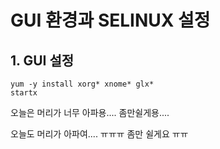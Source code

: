 # GUI 환경과 SELINUX 설정

## 1. GUI 설정
```
yum -y install xorg* xnome* glx*
startx
```


오늘은 머리가 너무 아파용....
좀만쉴게용....


오늘도 머리가 아파여....
ㅠㅠㅠ
좀만 쉴게요 ㅠㅠ